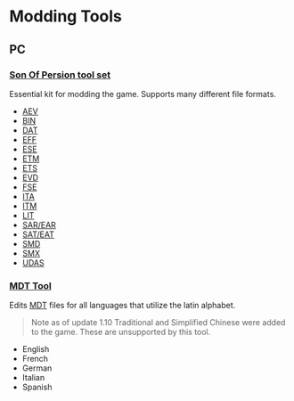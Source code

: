 # Modding Tools



## PC
### [Son Of Persion tool set](archive/SoP%20-%20Toolset.zip)
 Essential kit for modding the game. Supports many different file formats.<br>
* [AEV]()
* [BIN]()
* [DAT]()
* [EFF]()
* [ESE]()
* [ETM]()
* [ETS]()
* [EVD]()
* [FSE]()
* [ITA]()
* [ITM]()
* [LIT]()
* [SAR/EAR]()
* [SAT/EAT]()
* [SMD]()
* [SMX]()
* [UDAS]()

### [MDT Tool](archive/MDT%20Tool.zip)
Edits [MDT]() files for all languages that utilize the latin alphabet.
> Note as of update 1.10 Traditional and Simplified Chinese were added to the game. These are unsupported by this tool.
* English
* French
* German
* Italian
* Spanish


